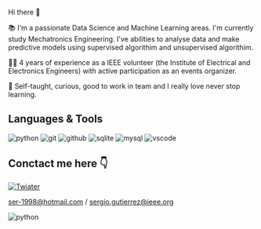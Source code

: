 Hi there 👋

📚 I'm a passionate Data Science and Machine Learning areas. I'm currently study Mechatronics Engineering. I've abilities to analyse data and make predictive models using supervised algorithim and unsupervised algorithim.

✋🏼 4 years of experience as a IEEE volunteer (the Institute of Electrical and Electronics Engineers) with active participation as an events organizer.

🔵 Self-taught, curious, good to work in team and I really love never stop learning.



## Languages & Tools 

<img alt="python" src="https://img.shields.io/badge/-Python 3-3776AB?style=flat-square&logo=python&logoColor=white" /> <img alt="git" src="https://img.shields.io/badge/-Git-F05032?style=flat-square&logo=git&logoColor=white" /> <img alt="github" src="https://img.shields.io/badge/-Github-181717?style=flat-square&logo=Github&logoColor=white" /> <img alt="sqlite" src="https://img.shields.io/badge/-SQLite-003b57?style=flat-square&logo=SQLite&logoColor=white" /> <img alt="mysql" src="https://img.shields.io/badge/-MySQL-4479a1?style=flat-square&logo=Mysql&logoColor=white" />  <img alt="vscode" src="https://img.shields.io/badge/-Visual Studio Code-007ACC?style=flat-square&logo=visual-studio-code&logoColor=white" />

## Conctact me here 👇
[![Twiater]("https://img.shields.io/twitter/url?style=social&url=https%3A%2F%2Ftwitter.com%2Fsergi0_gs)](https://twitter.com/sergi0_gs)

ser-1998@hotmail.com / sergio.gutierrez@ieee.org

![python](https://img.shields.io/badge/-Python%203-blue?logo=python&logoColor=white&style=flat)
